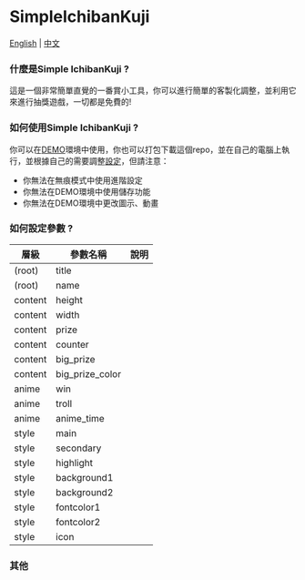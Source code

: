 # SimpleIchibanKuji

[English](#english) | [中文](#中文)

### 什麼是Simple IchibanKuji ?<a id='中文'></a>
這是一個非常簡單直覺的一番賞小工具，你可以進行簡單的客製化調整，並利用它來進行抽獎遊戲，一切都是免費的!

### 如何使用Simple IchibanKuji ?
你可以在[DEMO](https://tool.bucod.me/ichibankuji_demo/ "DEMO")環境中使用，你也可以打包下載這個repo，並在自己的電腦上執行，並根據自己的需要調整[設定](#設定)，但請注意：
- 你無法在無痕模式中使用進階設定
- 你無法在DEMO環境中使用儲存功能
- 你無法在DEMO環境中更改圖示、動畫

### 如何設定參數 ?<a id='設定'></a>
層級 | 參數名稱 | 說明
------------- | ------------- | -------------
(root) | title | 
(root) | name | 
content | height | 
content | width | 
content | prize | 
content | counter | 
content | big_prize | 
content | big_prize_color | 
anime | win | 
anime | troll | 
anime | anime_time | 
style | main | 
style | secondary | 
style | highlight | 
style | background1 | 
style | background2 | 
style | fontcolor1 | 
style | fontcolor2 | 
style | icon | 

### 其他
